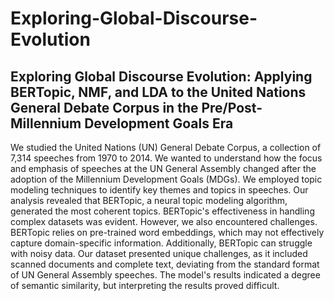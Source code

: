 # Exploring-Global-Discourse-Evolution
Exploring Global Discourse Evolution: Applying BERTopic, NMF, and LDA to the United Nations General Debate Corpus in the Pre/Post-Millennium Development Goals Era
--
We studied the United Nations (UN) General Debate Corpus, a collection of 7,314 speeches from 1970 to 2014. We wanted to understand how the focus and emphasis of speeches at the UN General Assembly changed after the adoption of the Millennium Development Goals (MDGs). We employed topic modeling techniques to identify key themes and topics in speeches. Our analysis revealed that BERTopic, a neural topic modeling algorithm, generated the most coherent topics. BERTopic's effectiveness in handling complex datasets was evident. However, we also encountered challenges. BERTopic relies on pre-trained word embeddings, which may not effectively capture domain-specific information. Additionally, BERTopic can struggle with noisy data. Our dataset presented unique challenges, as it included scanned documents and complete text, deviating from the standard format of UN General Assembly speeches. The model's results indicated a degree of semantic similarity, but interpreting the results proved difficult.
